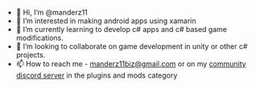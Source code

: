 - 👋 Hi, I’m @manderz11
- 👀 I’m interested in making android apps using xamarin
- 🌱 I’m currently learning to develop c# apps and c# based game modifications.
- 💞️ I’m looking to collaborate on game development in unity or other c# projects.
- 📫 How to reach me - manderz11biz@gmail.com or on my [community discord server](https://discord.gg/ZWsQkf689J) in the plugins and mods category

<!---
manderz11/manderz11 is a ✨ special ✨ repository because its `README.md` (this file) appears on your GitHub profile.
You can click the Preview link to take a look at your changes.
--->

